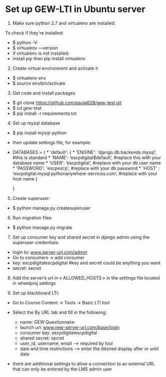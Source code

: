 # Set up GEW-LTI in Ubuntu server

1. Make sure python 2.7  and virtualenv are installed. 

To check if they're installed:
* $ python -V
* $ virtualenv —version
* if virtualenv is not installed:
* install pip then pip install virtualenv

2. Create virtual environment and activate it
* $ virtualenv env
* $ source env/bin/activate

3. Get code and install packages
* $ git clone https://github.com/paula628/gew-test.git
* $ cd gew-test
* $ pip install -r requirements.txt

4. Set up mysql database
* $ pip install mysql-python
* then update settings file, for example:
* DATABASES = {
	    * 'default': {
	    *	'ENGINE': 'django.db.backends.mysql', #this is standard
	    *	'NAME': ‘escpdigital$default’, #replace this with your database name
	    *	'USER': ‘escpdigital’, #replace with your db user name
	    *	'PASSWORD': 'escpescp', #replace with your db password
	    *	'HOST' : ‘escpdigital.mysql.pythonanywhere-services.com’, #replace with your host name
	    }

	}

5. Create superuser:
* $ python manage.py createsuperuser

6. Run migration files:
* $ python manage.py migrate

7. Set up consumer key and shared secret in django admin using the superuser credentials:
* login to: www.server-url.com/admin
* Go to consumers -> add consumer
* key: escpdigitalescpdigital #key and secret could be anything you want
* secret: secret

8. Add the server’s url in « ALLOWED_HOSTS » in the settings file located in wheelproj.settings 

9. Set up blackboard LTI:
* Go to  Course Content -> Tools -> Basic LTI tool 
* Sélect the By URL tab and fill in the following:

	* name: GEW Questionnaire
	* launch url: www.new-server-url.com/base/login
	* consumer key: escpdigitalescpdigital
	* shared secret: secret
	* user_id, username, email —> required by tool
	* date and time restrictions —> enter the désired display after or until date 

*  there are additional settings to allow a connection to an external URL that can only be entered by the LMS admin user

